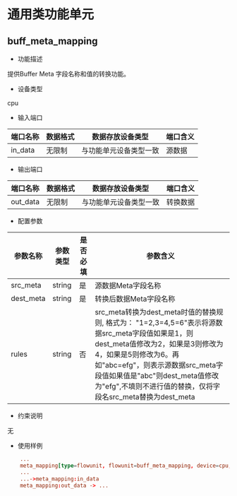 # 通用类功能单元

## buff_meta_mapping

- 功能描述

提供Buffer Meta 字段名称和值的转换功能。

- 设备类型

cpu

- 输入端口

|端口名称|数据格式|数据存放设备类型|端口含义|
|--|--|--|--|
|in_data|无限制|与功能单元设备类型一致|源数据|

- 输出端口

|端口名称|数据格式|数据存放设备类型|端口含义|
|--|--|--|--|
|out_data|无限制|与功能单元设备类型一致|转换数据|

- 配置参数

|参数名称|参数类型|是否必填|参数含义
|--|--|--|--|
|src_meta|string|是|源数据Meta字段名称|
|dest_meta|string|是|转换后数据Meta字段名称|
|rules|string|否|src_meta转换为dest_meta时值的替换规则, 格式为： "1=2,3=4,5=6"表示将源数据src_meta字段值如果是1，则dest_meta值修改为2，如果是3则修改为4，如果是5则修改为6。再如"abc=efg"，则表示源数据src_meta字段值如果值是"abc"则dest_meta值修改为"efg",不填则不进行值的替换，仅将字段名src_meta替换为dest_meta|

- 约束说明

无

- 使用样例

```toml
    ...
    meta_mapping[type=flowunit, flowunit=buff_meta_mapping, device=cpu, deviceid=0,  src_meta="src_name", dest_meta="dest_name", rules="abc=efg"]
    ...
    ...->meta_mapping:in_data
    meta_mapping:out_data -> ...

```
